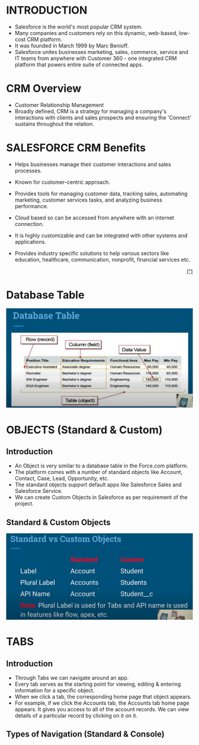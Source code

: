 <div id=top-of-page></div>

# INTRODUCTION
- Salesforce is the world's most popular CRM system.
- Many companies and customers rely on this dynamic,
  web-based, low-cost CRM platform.
- It was founded in March 1999 by Marc Benioff.
- Salesforce unites businesses marketing, sales, commerce,
  service and IT teams from anywhere with Customer 360 - one
  integrated CRM platform that powers entire suite of
  connected apps.


# CRM Overview
- Customer Relationship Management
- Broadly defined, CRM is a strategy for managing a
  company's interactions with clients and sales
  prospects and ensuring the 'Connect' sustains
  throughout the relation.
  
# SALESFORCE CRM Benefits
- Helps businesses manage their customer interactions and sales
  processes.
- Known for customer-centric approach.
- Provides tools for managing customer data, tracking sales, automating
  marketing, customer services tasks, and analyzing business performance.
- Cloud based so can be accessed from anywhere with an internet
  connection.
- It is highly customizable and can be integrated with other systems and
  applications.
- Provides industry specific solutions to help various sectors like education,
  healthcare, communication, nonprofit, financial services etc.

  <div align="right"><a href="#top-of-page">(^)</a></div>

# Database Table 

  <img src="SFAssets/images/DBTable.png" width="550"/></br>

# OBJECTS (Standard & Custom)
## Introduction
- An Object is very similar to a database table in the Force.com platform.
- The platform comes with a number of standard objects like Account, Contact, Case, Lead, Opportunity, etc.
- The standard objects support default apps like Salesforce Sales and Salesforce Service.
- We can create Custom Objects in Salesforce as per requirement of the project.

## Standard & Custom Objects

  <img src="SFAssets/images/Std&CustObj.jpg" width="550"/></br>

# TABS
## Introduction
- Through Tabs we can navigate around an app.
- Every tab serves as the starting point for viewing, editing & entering information for a specific object.
- When we click a tab, the corresponding home page that object appears.
- For example, if we click the Accounts tab, the Accounts tab home page appears. 
It gives you access to all of the account records. We can view details of a particular record by clicking on it on it.

## Types of Navigation (Standard & Console)